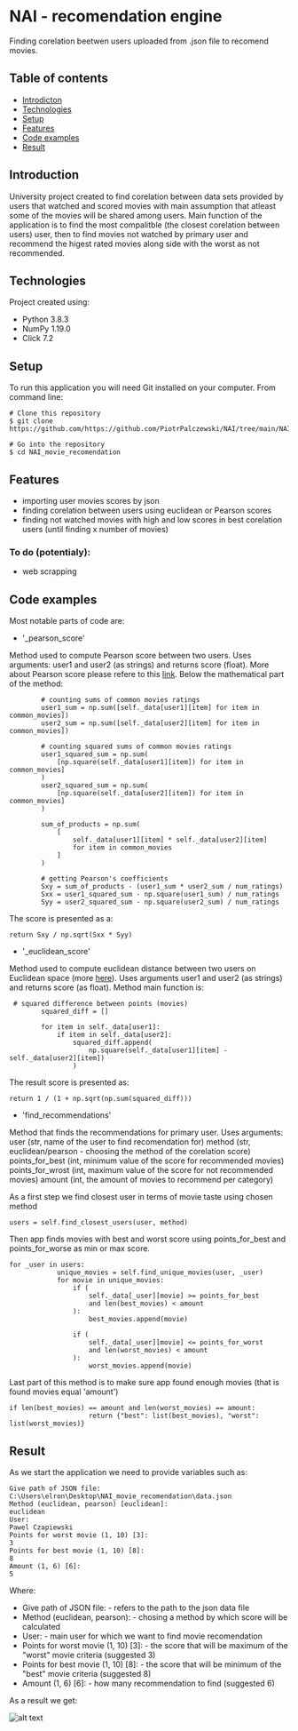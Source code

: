 # NAI - recomendation engine
Finding corelation beetwen users uploaded from .json file to recomend movies.

## Table of contents

* [Introdicton](#introduction)
* [Technologies](#Technologies)
* [Setup](#Setup)
* [Features](#features)
* [Code examples](#code-examples)
* [Result](#Result)

## Introduction
University project created to find corelation between data sets provided by users that watched and scored movies with main assumption that atleast some of the movies will be shared among users. 
Main function of the application is to find the most compalitble (the closest corelation between users) user, then to find movies not watched by primary user and recommend the higest rated movies along side with the worst as not recommended.

## Technologies
Project created using:

* Python 3.8.3
* NumPy 1.19.0
* Click 7.2

## Setup
To run this application you will need Git installed on your computer. From command line:
```
# Clone this repository
$ git clone https://github.com/https://github.com/PiotrPalczewski/NAI/tree/main/NAI_movie_recomendation

# Go into the repository
$ cd NAI_movie_recomendation
```

## Features
* importing user movies scores by json
* finding corelation between users using euclidean or Pearson scores
* finding not watched movies with high and low scores in best corelation users (until finding x number of movies)

### To do (potentialy):
* web scrapping

## Code examples
Most notable parts of code are:

* '_pearson_score'

Method used to compute Pearson score between two users. Uses arguments: user1 and user2 (as strings) and returns score (float).
More about Pearson score please refere to this [link](https://en.wikipedia.org/wiki/Pearson_correlation_coefficient).
Below the mathematical part of the method:
```
        # counting sums of common movies ratings
        user1_sum = np.sum([self._data[user1][item] for item in common_movies])
        user2_sum = np.sum([self._data[user2][item] for item in common_movies])

        # counting squared sums of common movies ratings
        user1_squared_sum = np.sum(
            [np.square(self._data[user1][item]) for item in common_movies]
        )
        user2_squared_sum = np.sum(
            [np.square(self._data[user2][item]) for item in common_movies]
        )

        sum_of_products = np.sum(
            [
                self._data[user1][item] * self._data[user2][item]
                for item in common_movies
            ]
        )

        # getting Pearson's coefficients
        Sxy = sum_of_products - (user1_sum * user2_sum / num_ratings)
        Sxx = user1_squared_sum - np.square(user1_sum) / num_ratings
        Syy = user2_squared_sum - np.square(user2_sum) / num_ratings
```
The score is presented as a:
```
return Sxy / np.sqrt(Sxx * Syy)
```

* '_euclidean_score'

Method used to compute euclidean distance between two users on Euclidean space (more [here](https://en.wikipedia.org/wiki/Euclidean_distance)). 
Uses arguments user1 and user2 (as strings) and returns score (as float).
Method main function is:
```
 # squared difference between points (movies)
        squared_diff = []

        for item in self._data[user1]:
            if item in self._data[user2]:
                squared_diff.append(
                    np.square(self._data[user1][item] - self._data[user2][item])
                )
```
The result score is presented as:
```
return 1 / (1 + np.sqrt(np.sum(squared_diff)))
```
* 'find_recommendations'

Method that finds the recommendations for primary user.
Uses arguments:
user (str, name of the user to find recomendation for)
method (str, euclidean/pearson - choosing the method of the corelation score)
points_for_best (int, minimum value of the score for recommended movies)
points_for_wrost (int, maximum value of the score for not recommended movies)
amount (int, the amount of movies to recommend per category)

As a first step we find closest user in terms of movie taste using chosen method
```
users = self.find_closest_users(user, method)
```
Then app finds movies with best and worst score using points_for_best and points_for_worse as min or max score.
```
for _user in users:
            unique_movies = self.find_unique_movies(user, _user)
            for movie in unique_movies:
                if (
                    self._data[_user][movie] >= points_for_best
                    and len(best_movies) < amount
                ):
                    best_movies.append(movie)

                if (
                    self._data[_user][movie] <= points_for_worst
                    and len(worst_movies) < amount
                ):
                    worst_movies.append(movie)
```
Last part of this method is to make sure app found enough movies (that is found movies equal 'amount')
```
if len(best_movies) == amount and len(worst_movies) == amount:
                    return {"best": list(best_movies), "worst": list(worst_movies)}
```

## Result
As we start the application we need to provide variables such as:
```
Give path of JSON file: 
C:\Users\elron\Desktop\NAI_movie_recomendation\data.json
Method (euclidean, pearson) [euclidean]: 
euclidean
User: 
Pawel Czapiewski
Points for worst movie (1, 10) [3]: 
3
Points for best movie (1, 10) [8]: 
8
Amount (1, 6) [6]: 
5
```
Where:
* Give path of JSON file: - refers to the path to the json data file
* Method (euclidean, pearson): - chosing a method by which score will be calculated
* User: - main user for which we want to find movie recomendation
* Points for worst movie (1, 10) [3]: - the score that will be maximum of the "worst" movie criteria (suggested 3)
* Points for best movie (1, 10) [8]: - the score that will be minimum of the "best" movie criteria (suggested 8)
* Amount (1, 6) [6]: - how many recommendation to find (suggested 6)

As a result we get:

![alt text](https://user-images.githubusercontent.com/32613484/102261773-746a0b00-3f12-11eb-81d2-1e57d57149db.png?raw=true)
